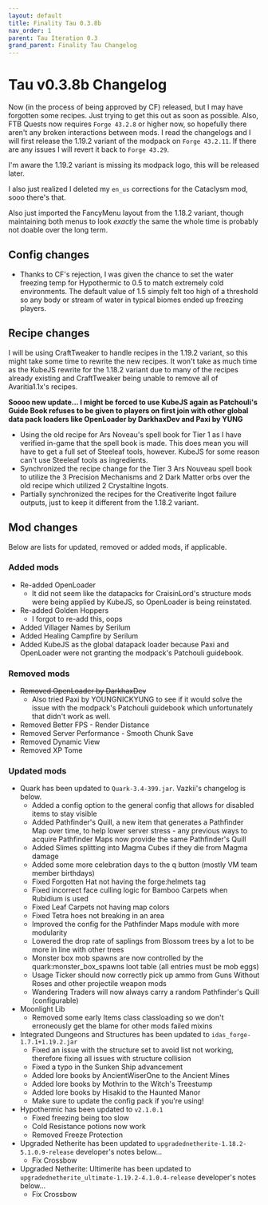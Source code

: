 ```yaml
---
layout: default
title: Finality Tau 0.3.8b
nav_order: 1
parent: Tau Iteration 0.3
grand_parent: Finality Tau Changelog
---
```

# Tau v0.3.8b Changelog
Now (in the process of being approved by CF) released, but I may have forgotten some recipes. Just trying to get this out as soon as possible. Also, FTB Quests now requires `Forge 43.2.8` or higher now, so hopefully there aren't any broken interactions between mods. I read the changelogs and I will first release the 1.19.2 variant of the modpack on `Forge 43.2.11`. If there are any issues I will revert it back to `Forge 43.29`.

I'm aware the 1.19.2 variant is missing its modpack logo, this will be released later.

I also just realized I deleted my `en_us` corrections for the Cataclysm mod, sooo there's that.

Also just imported the FancyMenu layout from the 1.18.2 variant, though maintaining both menus to look *exactly* the same the whole time is probably not doable over the long term.

## Config changes
* Thanks to CF's rejection, I was given the chance to set the water freezing temp for Hypothermic to 0.5 to match extremely cold environments. The default value of 1.5 simply felt too high of a threshold so any body or stream of water in typical biomes ended up freezing players. 

## Recipe changes
I will be using CraftTweaker to handle recipes in the 1.19.2 variant, so this might take some time to rewrite the new recipes. It won't take as much time as the KubeJS rewrite for the 1.18.2 variant due to many of the recipes already existing and CraftTweaker being unable to remove all of Avaritia1.1x's recipes. 

**Soooo new update... I might be forced to use KubeJS again as Patchouli's Guide Book refuses to be given to players on first join with other global data pack loaders like OpenLoader by DarkhaxDev and Paxi by YUNG**

* Using the old recipe for Ars Noveau's spell book for Tier 1 as I have verified in-game that the spell book is made. This does mean you will have to get a full set of Steeleaf tools, however. KubeJS for some reason can't use Steeleaf tools as ingredients.
* Synchronized the recipe change for the Tier 3 Ars Nouveau spell book to utilize the 3 Precision Mechanisms and 2 Dark Matter orbs over the old recipe which utilized 2 Crystaltine Ingots.
* Partially synchronized the recipes for the Creativerite Ingot failure outputs, just to keep it different from the 1.18.2 variant.

## Mod changes
Below are lists for updated, removed or added mods, if applicable.
### Added mods
* Re-added OpenLoader
  * It did not seem like the datapacks for CraisinLord's structure mods were being applied by KubeJS, so OpenLoader is being reinstated.
* Re-added Golden Hoppers
  * I forgot to re-add this, oops
* Added Villager Names by Serilum
* Added Healing Campfire by Serilum
* Added KubeJS as the global datapack loader because Paxi and OpenLoader were not granting the modpack's Patchouli guidebook.

### Removed mods
* ~~Removed OpenLoader by DarkhaxDev~~ 
  * Also tried Paxi by YOUNGNICKYUNG to see if it would solve the issue with the modpack's Patchouli guidebook which unfortunately that didn't work as well.
* Removed Better FPS - Render Distance
* Removed Server Performance - Smooth Chunk Save
* Removed Dynamic View
* Removed XP Tome

### Updated mods
* Quark has been updated to `Quark-3.4-399.jar`. Vazkii's changelog is below.
  - Added a config option to the general config that allows for disabled items to stay visible
  - Added Pathfinder's Quill, a new item that generates a Pathfinder Map over time, to help lower server stress - any previous ways to acquire Pathfinder Maps now provide the same Pathfinder's Quill
  - Added Slimes splitting into Magma Cubes if they die from Magma damage
  - Added some more celebration days to the q button (mostly VM team member birthdays)
  - Fixed Forgotten Hat not having the forge:helmets tag
  - Fixed incorrect face culling logic for Bamboo Carpets when Rubidium is used
  - Fixed Leaf Carpets not having map colors
  - Fixed Tetra hoes not breaking in an area
  - Improved the config for the Pathfinder Maps module with more modularity
  - Lowered the drop rate of saplings from Blossom trees by a lot to be more in line with other trees
  - Monster box mob spawns are now controlled by the quark:monster_box_spawns loot table (all entries must be mob eggs)
  - Usage Ticker should now correctly pick up ammo from Guns Without Roses and other projectile weapon mods
  - Wandering Traders will now always carry a random Pathfinder's Quill (configurable)
* Moonlight Lib
  * Removed some early Items class classloading so we don't erroneously get the blame for other mods failed mixins
* Integrated Dungeons and Structures has been updated to `idas_forge-1.7.1+1.19.2.jar`
  * Fixed an issue with the structure set to avoid list not working, therefore fixing all issues with structure collision
  * Fixed a typo in the Sunken Ship advancement
  * Added lore books by AncientWiserOne to the Ancient Mines
  * Added lore books by Mothrin to the Witch's Treestump
  * Added lore books by Hisakid to the Haunted Manor
  * Make sure to update the config pack if you're using!
* Hypothermic has been updated to `v2.1.0.1`
  * Fixed freezing being too slow
  * Cold Resistance potions now work
  * Removed Freeze Protection
* Upgraded Netherite has been updated to `upgradednetherite-1.18.2-5.1.0.9-release` developer's notes below...
  * Fix Crossbow
* Upgraded Netherite: Ultimerite has been updated to `upgradednetherite_ultimate-1.19.2-4.1.0.4-release` developer's notes below...
  * Fix Crossbow